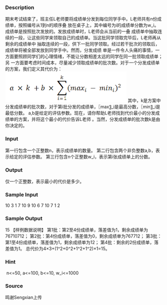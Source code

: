 
### Description
期末考试结束了，班主任L老师要将成绩单分发到每位同学手中。L老师共有n份成绩单，按照编号从1到n的顺序叠
放在桌子上，其中编号为i的成绩单分数为w_i。成绩单是按照批次发放的。发放成绩单时，L老师会从当前的一叠
成绩单中抽取连续的一段，让这些同学来领取自己的成绩单。当这批同学领取完毕后，L老师再从剩余的成绩单中
抽取连续的一段，供下一批同学领取。经过若干批次的领取后，成绩单将被全部发放到同学手中。然而，分发成绩
单是一件令人头痛的事情，一方面要照顾同学们的心理情绪，不能让分数相差太远的同学在同一批领取成绩单；另
一方面要考虑时间成本，尽量减少领取成绩单的批次数。对于一个分发成绩单的方案，我们定义其代价为：
![](/JudgeOnline/upload/201705/vv1(1).jpg)
其中，k是方案中分发成绩单的批次数，对于第i批分发的成绩单，〖max〗_i是最高分数，〖min〗_i是最低分数。
a,b是给定的评估参数。现在，请你帮助L老师找到代价最小的分发成绩单的方案，并将这个最小的代价告诉L老师
。当然，分发成绩单的批次数k是由你决定的。

### Input
第一行包含一个正整数n，表示成绩单的数量。
第二行包含两个非负整数a,b，表示给定的评估参数。
第三行包含n个正整数w_i，表示第i张成绩单上的分数。

### Output
仅一个正整数，表示最小的代价是多少。

### Sample Input
10
3 1
7 10 9 10 6 7 10 7 1 2
### Sample Output
15
【样例数据说明】
第1批：第2至4份成绩单，落差值为1，剩余成绩单为76710712；
第2批：第4份成绩单，落差值为0，剩余成绩单为767712；
第3批：第1至4份成绩单，落差值为1，剩余成绩单为12；
第4批：剩余的2份成绩单，落差值为1。
总代价为4×3+(1^2+0^2+1^2+1^2)×1=15。

### Hint
 n<=50, a<=100, b<=10, w_i<=1000
### Source
鸣谢Sengxian上传
